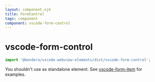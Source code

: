 ```yaml
---
layout: component.njk
title: FormControl
tags: component
component: vscode-form-control
---
```


# vscode-form-control

```typescript
import '@bendera/vscode-webview-elements/dist/vscode-form-control';
```

You shouldn't use as standalone element. See [vscode-form-item](https://bendera.github.io/vscode-webview-elements/pages/vscode-form-item/examples) for examples.
